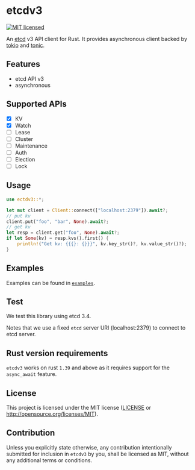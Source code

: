 # etcdv3

[![MIT licensed](https://img.shields.io/badge/license-MIT-blue.svg)](LICENSE)

An [etcd](https://github.com/etcd-io/etcd) v3 API client for Rust.
It provides asynchronous client backed by [tokio](https://github.com/tokio-rs/tokio) and [tonic](https://github.com/hyperium/tonic).

## Features

- etcd API v3
- asynchronous

## Supported APIs

- [x] KV
- [x] Watch
- [ ] Lease
- [ ] Cluster
- [ ] Maintenance
- [ ] Auth
- [ ] Election
- [ ] Lock

## Usage

```Rust
use ectdv3::*;

let mut client = Client::connect(["localhost:2379"]).await?;
// put kv
client.put("foo", "bar", None).await?;
// get kv
let resp = client.get("foo", None).await?;
if let Some(kv) = resp.kvs().first() {
    println!("Get kv: {{{}: {}}}", kv.key_str()?, kv.value_str()?);
}
```

## Examples

Examples can be found in [`examples`](./examples).

## Test

We test this library using etcd 3.4.

Notes that we use a fixed `etcd` server URI (localhost:2379) to connect to etcd server.

## Rust version requirements

`etcdv3` works on rust `1.39` and above as it requires support for the `async_await`
feature.

## License

This project is licensed under the MIT license ([LICENSE](LICENSE) or http://opensource.org/licenses/MIT).

## Contribution

Unless you explicitly state otherwise, any contribution intentionally submitted
for inclusion in `etcdv3` by you, shall be licensed as MIT, without any additional
terms or conditions.
